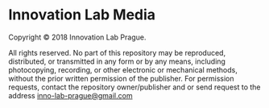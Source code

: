 # Innovation Lab Media


Copyright © 2018 Innovation Lab Prague.

All rights reserved. No part of this repository may be reproduced, distributed, or transmitted in any form or by any means, including photocopying, recording, or other electronic or mechanical methods, without the prior written permission of the publisher. For permission requests, contact the repository owner/publisher and or send request to the address inno-lab-prague@gmail.com

